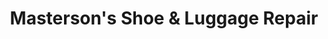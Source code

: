 ---
title: "Masterson's Shoe & Luggage Repair"
url: /daytona-beach/mastersons-shoe-and-luggage-repair/
shop: shoes
---